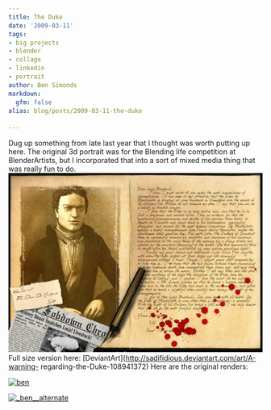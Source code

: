 ```yaml
---
title: The Duke
date: '2009-03-11'
tags:
- big projects
- blender
- collage
- linkedin
- portrait
author: Ben Simonds
markdown:
  gfm: false
alias: blog/posts/2009-03-11-the-duke

---
```


Dug up something from late last year that I thought was worth putting up here.
The original 3d portrait was for the Blending life competition at
BlenderArtists, but I incorporated that into a sort of mixed media thing that
was really fun to do. ![sepiatone1](/images/old/sepiatone1.jpg) Full size
version here: [DeviantArt](http://sadifidious.deviantart.com/art/A-warning-
regarding-the-Duke-108941372) Here are the original renders:


[![_ben_](/images/old/_ben_.jpg)](/images/old/_ben_.jpg)




[![_ben__alternate](/images/old/_ben__alternate.jpg)](/images/old/_ben__alternate.jpg)





